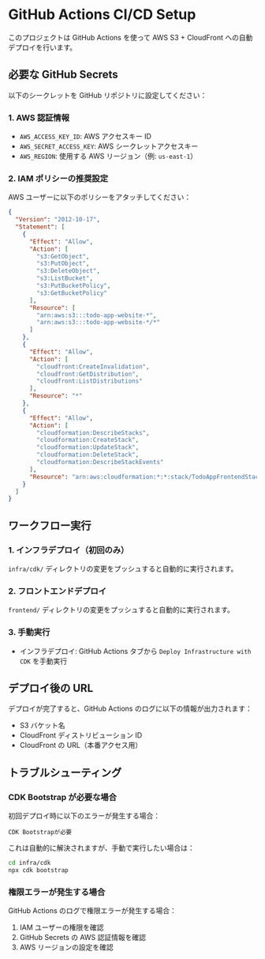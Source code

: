 # GitHub Actions CI/CD Setup

このプロジェクトは GitHub Actions を使って AWS S3 + CloudFront への自動デプロイを行います。

## 必要な GitHub Secrets

以下のシークレットを GitHub リポジトリに設定してください：

### 1. AWS 認証情報

- `AWS_ACCESS_KEY_ID`: AWS アクセスキー ID
- `AWS_SECRET_ACCESS_KEY`: AWS シークレットアクセスキー
- `AWS_REGION`: 使用する AWS リージョン（例: `us-east-1`）

### 2. IAM ポリシーの推奨設定

AWS ユーザーに以下のポリシーをアタッチしてください：

```json
{
  "Version": "2012-10-17",
  "Statement": [
    {
      "Effect": "Allow",
      "Action": [
        "s3:GetObject",
        "s3:PutObject",
        "s3:DeleteObject",
        "s3:ListBucket",
        "s3:PutBucketPolicy",
        "s3:GetBucketPolicy"
      ],
      "Resource": [
        "arn:aws:s3:::todo-app-website-*",
        "arn:aws:s3:::todo-app-website-*/*"
      ]
    },
    {
      "Effect": "Allow",
      "Action": [
        "cloudfront:CreateInvalidation",
        "cloudfront:GetDistribution",
        "cloudfront:ListDistributions"
      ],
      "Resource": "*"
    },
    {
      "Effect": "Allow",
      "Action": [
        "cloudformation:DescribeStacks",
        "cloudformation:CreateStack",
        "cloudformation:UpdateStack",
        "cloudformation:DeleteStack",
        "cloudformation:DescribeStackEvents"
      ],
      "Resource": "arn:aws:cloudformation:*:*:stack/TodoAppFrontendStack/*"
    }
  ]
}
```

## ワークフロー実行

### 1. インフラデプロイ（初回のみ）

`infra/cdk/` ディレクトリの変更をプッシュすると自動的に実行されます。

### 2. フロントエンドデプロイ

`frontend/` ディレクトリの変更をプッシュすると自動的に実行されます。

### 3. 手動実行

- インフラデプロイ: GitHub Actions タブから `Deploy Infrastructure with CDK` を手動実行

## デプロイ後の URL

デプロイが完了すると、GitHub Actions のログに以下の情報が出力されます：

- S3 バケット名
- CloudFront ディストリビューション ID
- CloudFront の URL（本番アクセス用）

## トラブルシューティング

### CDK Bootstrap が必要な場合

初回デプロイ時に以下のエラーが発生する場合：

```
CDK Bootstrapが必要
```

これは自動的に解決されますが、手動で実行したい場合は：

```bash
cd infra/cdk
npx cdk bootstrap
```

### 権限エラーが発生する場合

GitHub Actions のログで権限エラーが発生する場合：

1. IAM ユーザーの権限を確認
2. GitHub Secrets の AWS 認証情報を確認
3. AWS リージョンの設定を確認
